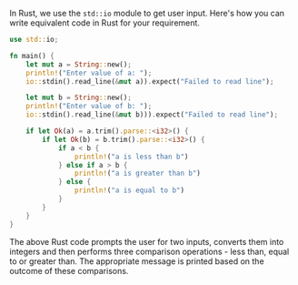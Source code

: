 In Rust, we use the `std::io` module to get user input. Here's how you can write equivalent code in Rust for your requirement.

```rust
use std::io;

fn main() {
    let mut a = String::new();
    println!("Enter value of a: ");
    io::stdin().read_line(&mut a)).expect("Failed to read line");

    let mut b = String::new();
    println!("Enter value of b: ");
    io::stdin().read_line(&mut b))).expect("Failed to read line");

    if let Ok(a) = a.trim().parse::<i32>() {
        if let Ok(b) = b.trim().parse::<i32>() {
            if a < b {
                println!("a is less than b")
            } else if a > b {
                println!("a is greater than b")
            } else {
                println!("a is equal to b")
            }
        }
    }
}
```
The above Rust code prompts the user for two inputs, converts them into integers and then performs three comparison operations - less than, equal to or greater than. The appropriate message is printed based on the outcome of these comparisons.

